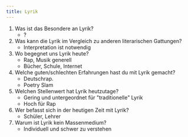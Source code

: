 ```yaml
---
title: Lyrik
---
```


1. Was ist das Besondere an Lyrik?
    - ?
2. Was kann die Lyrik im Vergleich zu anderen literarischen Gattungen?
    - Interpretation ist notwendig
3. Wo begegnet uns Lyrik heute?
    - Rap, Musik generell
    - Bücher, Schule, Internet
4. Welche guten/schlechten Erfahrungen hast du mit Lyrik gemacht?
    - Deutschrap.
    - Poetry Slam
5. Welchen Stellenwert hat Lyrik heutzutage?
    - Gering und untergeordnet für "traditionelle" Lyrik
    - Hoch für Rap
6. Wer befasst sich in der heutigen Zeit mit Lyrik?
    - Schüler, Lehrer
7. Warum ist Lyrik kein Massenmedium?
    - Individuell und schwer zu verstehen
